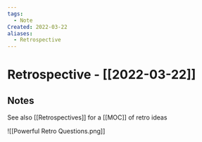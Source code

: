 ```yaml
---
tags:
  - Note
Created: 2022-03-22
aliases:
  - Retrospective
---
```

# Retrospective - [[2022-03-22]]
## Notes
See also [[Retrospectives]] for a [[MOC]] of retro ideas

![[Powerful Retro Questions.png]]